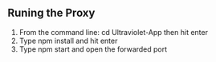 ## Runing the Proxy
1. From the command line: cd Ultraviolet-App then hit enter
2. Type npm install and hit enter
3. Type npm start and open the forwarded port
